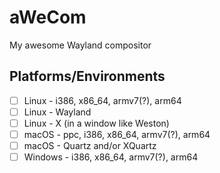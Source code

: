# aWeCom
My awesome Wayland compositor

## Platforms/Environments

- [ ] Linux - i386, x86_64, armv7(?), arm64
- [ ] Linux - Wayland
- [ ] Linux - X (in a window like Weston)
- [ ] macOS - ppc, i386, x86_64, armv7(?), arm64
- [ ] macOS - Quartz and/or XQuartz
- [ ] Windows - i386, x86_64, armv7(?), arm64
